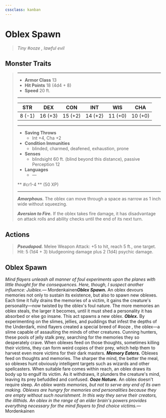 ```yaml
---
cssclass: kanban
---
```


# Oblex Spawn
>*Tiny #ooze , lawful evil*
## Monster Traits
>___
>- **Armor Class** 13
>- **Hit Points** 18 (4d4 + 8)
>- **Speed** 20 ft.
>___
>|STR|DEX|CON|INT|WIS|CHA|
>|:---:|:---:|:---:|:---:|:---:|:---:|
>|8 (-1)|16 (+3)|15 (+2)|14 (+2)|11 (+0)|10 (+0)|
>___
>- **Saving Throws**
>	 - Int +4, Cha +2
>- **Condition Immunities**
>	 - blinded, charmed, deafened, exhaustion, prone
>- **Senses**
>	 - blindsight 60 ft. (blind beyond this distance), passive Perception 12
>- **Languages**
>	 - —
>
> ** #cr1-4 ** (50 XP)
>___
>***Amorphous.*** The oblex can move through a space as narrow as 1 inch wide without squeezing.  
>
>***Aversion to Fire.*** If the oblex takes fire damage, it has disadvantage on attack rolls and ability checks until the end of its next turn.  
>
## Actions
>***Pseudopod.*** Melee Weapon Attack: +5 to hit, reach 5 ft., one target. Hit: 5 (1d4 + 3) bludgeoning damage plus 2 (1d4) psychic damage.
## Oblex Spawn
*Mind flayers unleash all manner of foul experiments upon the planes with little thought for the consequences. Here, though, I suspect another influence: Juiblex.*— Mordenkainen***Oblex Spawn.*** An oblex devours memories not only to sustain its existence, but also to spawn new oblexes. Each time it fully drains the memories of a victim, it gains the creature's personality—now twisted by the oblex's foul nature. The more memories an oblex steals, the larger it becomes, until it must shed a personality it has absorbed or else go insane. This act spawns a new oblex.
***Oblex.*** By experimenting on the slimes, jellies, and puddings that infest the depths of the Underdark, mind flayers created a special breed of #ooze , the oblex—a slime capable of assaulting the minds of other creatures. Cunning hunters, these pools of jelly stalk prey, searching for the memories they so desperately crave. When oblexes feed on those thoughts, sometimes killing their victims, they can form weird copies of their prey, which help them to harvest even more victims for their dark masters.
***Memory Eaters.*** Oblexes feed on thoughts and memories. The sharper the mind, the better the meal, so oblexes hunt obviously intelligent targets such as wizards and other spellcasters. When suitable fare comes within reach, an oblex draws its body up to engulf its victim. As it withdraws, it plunders the creature's mind, leaving its prey befuddled and confused.
***Ooze Nature.*** An oblex doesn't require sleep.
*An oblex wants memories, but not to serve any end of its own making. Oblexes are hungry for memories and personalities because they are empty without such nourishment. In this way they serve their creators, the illithids. An oblex in the range of an elder brain's powers provides everything necessary for the mind flayers to find choice victims.*— Mordenkainen